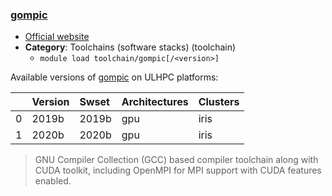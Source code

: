 ### [gompic]((none))

* [Official website]((none))
* __Category__: Toolchains (software stacks) (toolchain)
    -  `module load toolchain/gompic[/<version>]`

Available versions of [gompic]((none)) on ULHPC platforms:

|    | Version   | Swset   | Architectures   | Clusters   |
|---:|:----------|:--------|:----------------|:-----------|
|  0 | 2019b     | 2019b   | gpu             | iris       |
|  1 | 2020b     | 2020b   | gpu             | iris       |

> GNU Compiler Collection (GCC) based compiler toolchain along with CUDA toolkit, including OpenMPI for MPI support with CUDA features enabled.
